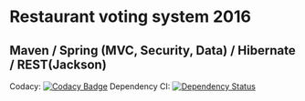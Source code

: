 # Restaurant voting system 2016
## Maven / Spring (MVC, Security, Data) / Hibernate / REST(Jackson)

Codacy: [![Codacy Badge](https://api.codacy.com/project/badge/Grade/ff9b4f0e7af349348df178c133107c5d)](https://www.codacy.com/app/emitrohin/VotingSystem?utm_source=github.com&amp;utm_medium=referral&amp;utm_content=emitrohin/VotingSystem&amp;utm_campaign=Badge_Grade)
Dependency CI: [![Dependency Status](https://dependencyci.com/github/emitrohin/VotingSystem/badge)](https://dependencyci.com/github/emitrohin/VotingSystem)
